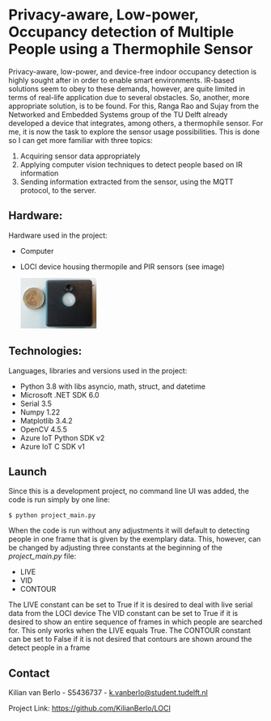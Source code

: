 # Privacy-aware, Low-power, Occupancy detection of Multiple People using a Thermophile Sensor
Privacy-aware, low-power, and device-free indoor occupancy detection is highly sought after in order to enable smart environments. IR-based solutions seem to obey to these demands, however, are quite limited in terms of real-life application due to several obstacles. So, another, more appropriate solution, is to be found. For this, Ranga Rao and Sujay from the Networked and Embedded Systems group of the TU Delft already developed a device that integrates, among others, a thermophile sensor. For me, it is now the task to explore the sensor usage possibilities. This is done so I can get more familiar with three topics:
1. Acquiring sensor data appropriately
2. Applying computer vision techniques to detect people based on IR information
3. Sending information extracted from the sensor, using the MQTT protocol, to the server.


## Hardware:
Hardware used in the project:
- Computer
- LOCI device housing thermopile and PIR sensors (see image)

   <img src="./reference_material/LOCI.png" alt="LOCI device" width="150">


## Technologies:
Languages, libraries and versions used in the project:
- Python 3.8 with libs asyncio, math, struct, and datetime
- Microsoft .NET SDK 6.0
- Serial 3.5
- Numpy 1.22
- Matplotlib 3.4.2
- OpenCV 4.5.5
- Azure IoT Python SDK v2
- Azure IoT C SDK v1


## Launch
Since this is a development project, no command line UI was added, the code is run simply by one line:
``` 
$ python project_main.py
 ```
When the code is run without any adjustments it will default to detecting people in one frame that is given by the exemplary data. This, however, can be changed by adjusting three constants at the beginning of the _project_main.py_ file:
- LIVE
- VID
- CONTOUR

The LIVE constant can be set to True if it is desired to deal with live serial data from the LOCI device
The VID constant can be set to True if it is desired to show an entire sequence of frames in which people are searched for. This only works when the LIVE equals True. 
The CONTOUR constant can be set to False if it is not desired that contours are shown around the detect people in a frame


## Contact
Kilian van Berlo - S5436737 - k.vanberlo@student.tudelft.nl

Project Link: https://github.com/KilianBerlo/LOCI